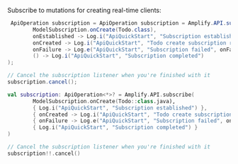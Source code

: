 Subscribe to mutations for creating real-time clients:

<amplify-block-switcher>
<amplify-block name="Java">

```java
 ApiOperation subscription = ApiOperation subscription = Amplify.API.subscribe(
        ModelSubscription.onCreate(Todo.class),
        onEstablished -> Log.i("ApiQuickStart", "Subscription established"),
        onCreated -> Log.i("ApiQuickStart", "Todo create subscription received: " + ((Todo) onCreated.getData()).getName()),
        onFailure -> Log.e("ApiQuickStart", "Subscription failed", onFailure),
        () -> Log.i("ApiQuickStart", "Subscription completed")
);

// Cancel the subscription listener when you're finished with it
subscription.cancel();
```

</amplify-block>
<amplify-block name="Kotlin">

```kotlin
val subscription: ApiOperation<*>? = Amplify.API.subscribe(
        ModelSubscription.onCreate(Todo::class.java),
        { Log.i("ApiQuickStart", "Subscription established") },
        { onCreated -> Log.i("ApiQuickStart", "Todo create subscription received: " + onCreated.data.name) },
        { onFailure -> Log.e("ApiQuickStart", "Subscription failed", onFailure) },
        { Log.i("ApiQuickStart", "Subscription completed") }
)

// Cancel the subscription listener when you're finished with it
subscription!!.cancel()
```

</amplify-block>
</amplify-block-switcher>